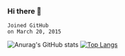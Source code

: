 ### Hi there 👋

```
Joined GitHub
on March 20, 2015
```

<!--
**tanphongtr/tanphongtr** is a ✨ _special_ ✨ repository because its `README.md` (this file) appears on your GitHub profile.

Here are some ideas to get you started:

- 🔭 I’m currently working on ...
- 🌱 I’m currently learning ...
- 👯 I’m looking to collaborate on ...
- 🤔 I’m looking for help with ...
- 💬 Ask me about ...
- 📫 How to reach me: ...
- 😄 Pronouns: ...
- ⚡ Fun fact: ...
-->

![Anurag's GitHub stats](https://github-readme-stats.vercel.app/api?username=tanphongtr&show_icons=true&theme=default#gh-light-mode-only)
[![Top Langs](https://github-readme-stats.vercel.app/api/top-langs/?username=tanphongtr&layout=compact&hide=html,css,javascript,typescript,c%23,shell)](https://github.com/tanphongtr/)
